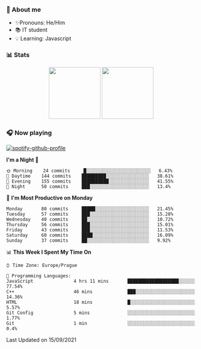### 👋 About me

- ✨Pronouns: He/Him
- 📚 IT student
- 💡 Learning: Javascript

### 📊 Stats
<p align="center">
  <img height="137px" src="https://github-readme-stats-ashy-seven.vercel.app/api?username=Nanoslav&count_private=true&theme=dark&show_icons=true" />
  <img height="137px" src="https://github-readme-stats-ashy-seven.vercel.app/api/top-langs?username=Nanoslav&count_private=true&layout=compact&theme=dark" />
</p>

### 🎧 Now playing
[![spotify-github-profile](https://spotify-github-profile.vercel.app/api/view?uid=g509347fts6blldcmm8uxhzib&cover_image=true&theme=novatorem)](https://spotify-github-profile.vercel.app/api/view?uid=g509347fts6blldcmm8uxhzib&redirect=true)

<!--START_SECTION:waka-->
**I'm a Night 🦉** 

```text
🌞 Morning    24 commits     █░░░░░░░░░░░░░░░░░░░░░░░░   6.43% 
🌆 Daytime    144 commits    █████████░░░░░░░░░░░░░░░░   38.61% 
🌃 Evening    155 commits    ██████████░░░░░░░░░░░░░░░   41.55% 
🌙 Night      50 commits     ███░░░░░░░░░░░░░░░░░░░░░░   13.4%

```
📅 **I'm Most Productive on Monday** 

```text
Monday       80 commits     █████░░░░░░░░░░░░░░░░░░░░   21.45% 
Tuesday      57 commits     ███░░░░░░░░░░░░░░░░░░░░░░   15.28% 
Wednesday    40 commits     ██░░░░░░░░░░░░░░░░░░░░░░░   10.72% 
Thursday     56 commits     ███░░░░░░░░░░░░░░░░░░░░░░   15.01% 
Friday       43 commits     ███░░░░░░░░░░░░░░░░░░░░░░   11.53% 
Saturday     60 commits     ████░░░░░░░░░░░░░░░░░░░░░   16.09% 
Sunday       37 commits     ██░░░░░░░░░░░░░░░░░░░░░░░   9.92%

```


📊 **This Week I Spent My Time On** 

```text
⌚︎ Time Zone: Europe/Prague

💬 Programming Languages: 
JavaScript               4 hrs 11 mins       ███████████████████░░░░░░   77.54% 
C++                      46 mins             ███░░░░░░░░░░░░░░░░░░░░░░   14.36% 
HTML                     18 mins             █░░░░░░░░░░░░░░░░░░░░░░░░   5.57% 
Git Config               5 mins              ░░░░░░░░░░░░░░░░░░░░░░░░░   1.77% 
Git                      1 min               ░░░░░░░░░░░░░░░░░░░░░░░░░   0.4%

```


 Last Updated on 15/09/2021
<!--END_SECTION:waka-->

<!--
**Nanoslav/Nanoslav** is a ✨ _special_ ✨ repository because its `README.md` (this file) appears on your GitHub profile.

Here are some ideas to get you started:

- 🔭 I’m currently working on ...
- 🌱 I’m currently learning ...
- 👯 I’m looking to collaborate on ...
- 🤔 I’m looking for help with ...
- 💬 Ask me about ...
- 📫 How to reach me: ...
- 😄 Pronouns: ...
- ⚡ Fun fact: ...
-->
